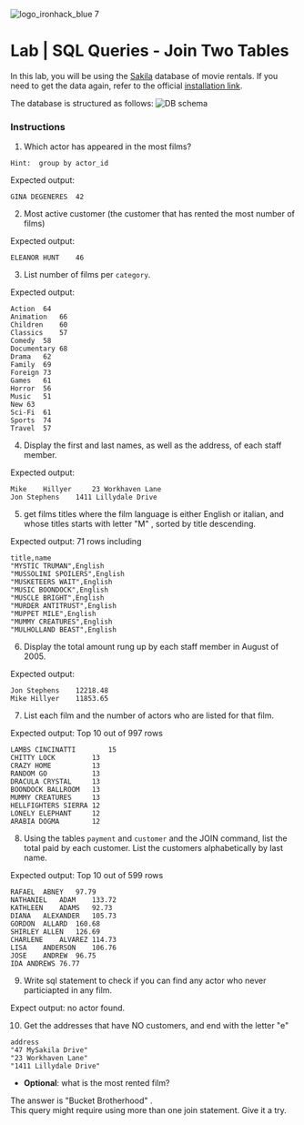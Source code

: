![logo_ironhack_blue 7](https://user-images.githubusercontent.com/23629340/40541063-a07a0a8a-601a-11e8-91b5-2f13e4e6b441.png)

# Lab | SQL Queries - Join Two Tables

In this lab, you will be using the [Sakila](https://dev.mysql.com/doc/sakila/en/) database of movie rentals. If you need to get the data again, refer to the official [installation link](https://dev.mysql.com/doc/sakila/en/sakila-installation.html).

The database is structured as follows:
![DB schema](https://education-team-2020.s3-eu-west-1.amazonaws.com/data-analytics/database-sakila-schema.png)

### Instructions

1. Which actor has appeared in the most films? 

```Hint:  group by actor_id```

Expected output:
```shell
GINA DEGENERES	42
```
2. Most active customer (the customer that has rented the most number of films)

Expected output:
```shell
ELEANOR HUNT	46
```
3. List number of films per `category`.

Expected output:
```shell
Action	64
Animation	66
Children	60
Classics	57
Comedy	58
Documentary	68
Drama	62
Family	69
Foreign	73
Games	61
Horror	56
Music	51
New	63
Sci-Fi	61
Sports	74
Travel	57
```
4. Display the first and last names, as well as the address, of each staff member.

Expected output:
```shell
Mike	Hillyer		23 Workhaven Lane
Jon	Stephens	1411 Lillydale Drive
```
5. get films titles where the film language is either English or italian, 
and whose titles starts with letter "M" , sorted by title descending.

Expected output:
71 rows including
```shell
title,name
"MYSTIC TRUMAN",English
"MUSSOLINI SPOILERS",English
"MUSKETEERS WAIT",English
"MUSIC BOONDOCK",English
"MUSCLE BRIGHT",English
"MURDER ANTITRUST",English
"MUPPET MILE",English
"MUMMY CREATURES",English
"MULHOLLAND BEAST",English
```
6. Display the total amount rung up by each staff member in August of 2005.

Expected output:
```shell
Jon Stephens	12218.48
Mike Hillyer	11853.65
```
7. List each film and the number of actors who are listed for that film.

Expected output: Top 10 out of 997 rows
```shell
LAMBS CINCINATTI		15
CHITTY LOCK			13
CRAZY HOME			13
RANDOM GO			13
DRACULA CRYSTAL		13
BOONDOCK BALLROOM	13
MUMMY CREATURES		13
HELLFIGHTERS SIERRA	12
LONELY ELEPHANT		12
ARABIA DOGMA		12
```
8. Using the tables `payment` and `customer` and the JOIN command, list the total paid by each customer. List the customers alphabetically by last name.

Expected output:  Top 10 out of 599 rows
```shell
RAFAEL	ABNEY	97.79
NATHANIEL	ADAM	133.72
KATHLEEN	ADAMS	92.73
DIANA	ALEXANDER	105.73
GORDON	ALLARD	160.68
SHIRLEY	ALLEN	126.69
CHARLENE	ALVAREZ	114.73
LISA	ANDERSON	106.76
JOSE	ANDREW	96.75
IDA	ANDREWS	76.77
```

9. Write sql statement to check if you can find any actor who never particiapted in any film. 

Expect output: no actor found. 

10. Get the addresses that have NO customers, and end with the letter "e" 
```shell
address
"47 MySakila Drive"
"23 Workhaven Lane"
"1411 Lillydale Drive"
```

- **Optional**: what is the most rented film?

The answer is "Bucket Brotherhood" . <br>
This query might require using more than one join statement. Give it a try.

